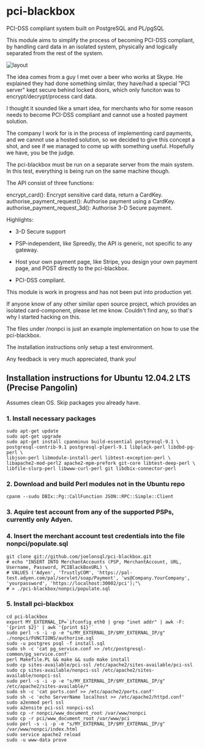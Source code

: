 # pci-blackbox

PCI-DSS compliant system built on PostgreSQL and PL/pgSQL

This module aims to simplify the process of becoming PCI-DSS compliant,
by handling card data in an isolated system, physically and logically
separated from the rest of the system.

![layout](https://raw.github.com/joelonsql/pci-blackbox/master/doc/pci-blackbox.png)

The idea comes from a guy I met over a beer who works at Skype.
He explained they had done something similar,
they have/had a special "PCI server" kept secure behind locked doors,
which only funciton was to encrypt/decrypt/process card data.

I thought it sounded like a smart idea, for merchants who for some reason
needs to become PCI-DSS compliant and cannot use a hosted payment solution.

The company I work for is in the process of implementing card payments,
and we cannot use a hosted solution, so we decided to give this concept a shot,
and see if we managed to come up with something useful.
Hopefully we have, you be the judge.

The pci-blackbox must be run on a separate server from the main system.
In this test, everything is being run on the same machine though.

The API consist of three functions:

encrypt_card(): Encrypt sensitive card data, return a CardKey.
authorise_payment_request(): Authorise payment using a CardKey.
authorise_payment_request_3d(): Authorise 3-D Secure payment.

Highlights:

- 3-D Secure support

- PSP-independent, like Spreedly, the API is generic, not specific to any gateway.

- Host your own payment page, like Stripe, you design your own payment page, and POST directly to the pci-blackbox.

- PCI-DSS compliant.

This module is work in progress and has not been put into production yet.

If anyone know of any other similar open source project, which provides
an isolated card-component, please let me know. Couldn't find any,
so that's why I started hacking on this.

The files under /nonpci is just an example implementation
on how to use the pci-blackbox.

The installation instructions only setup a test environment.

Any feedback is very much appreciated, thank you!

## Installation instructions for Ubuntu 12.04.2 LTS (Precise Pangolin)

Assumes clean OS. Skip packages you already have.

### 1. Install necessary packages
    sudo apt-get update
    sudo apt-get upgrade
    sudo apt-get install cpanminus build-essential postgresql-9.1 \
    postgresql-contrib-9.1 postgresql-plperl-9.1 libplack-perl libdbd-pg-perl \
    libjson-perl libmodule-install-perl libtest-exception-perl \
    libapache2-mod-perl2 apache2-mpm-prefork git-core libtest-deep-perl \
    libfile-slurp-perl libwww-curl-perl git libdbix-connector-perl

### 2. Download and build Perl modules not in the Ubuntu repo
    cpanm --sudo DBIx::Pg::CallFunction JSON::RPC::Simple::Client

### 3. Aquire test account from any of the supported PSPs, currently only Adyen.

### 4. Insert the merchant account test credentials into the file nonpci/populate.sql
    git clone git://github.com/joelonsql/pci-blackbox.git
    # echo "INSERT INTO MerchantAccounts (PSP, MerchantAccount, URL, Username, Password, PCIBlackBoxURL) \
    # VALUES ('Adyen', 'TrustlyCOM', 'https://pal-test.adyen.com/pal/servlet/soap/Payment', 'ws@Company.YourCompany', 'yourpassword', 'https://localhost:30002/pci');"\
    # > ./pci-blackbox/nonpci/populate.sql

### 5. Install pci-blackbox
    cd pci-blackbox
    export MY_EXTERNAL_IP=`ifconfig eth0 | grep "inet addr" | awk -F: '{print $2}' | awk '{print $1}'`
    sudo perl -s -i -p -e "s/MY_EXTERNAL_IP/$MY_EXTERNAL_IP/g" ./nonpci/FUNCTIONS/authorise.sql
    sudo -u postgres psql -f install.sql
    sudo sh -c 'cat pg_service.conf >> /etc/postgresql-common/pg_service.conf'
    perl Makefile.PL && make && sudo make install
    sudo cp sites-available/pci-ssl /etc/apache2/sites-available/pci-ssl
    sudo cp sites-available/nonpci-ssl /etc/apache2/sites-available/nonpci-ssl
    sudo perl -s -i -p -e "s/MY_EXTERNAL_IP/$MY_EXTERNAL_IP/g" /etc/apache2/sites-available/*
    sudo sh -c 'cat ports.conf >> /etc/apache2/ports.conf'
    sudo sh -c 'echo ServerName localhost >> /etc/apache2/httpd.conf'
    sudo a2enmod perl ssl
    sudo a2ensite pci-ssl nonpci-ssl
    sudo cp -r nonpci/www_document_root /var/www/nonpci
    sudo cp -r pci/www_document_root /var/www/pci
    sudo perl -s -i -p -e "s/MY_EXTERNAL_IP/$MY_EXTERNAL_IP/g" /var/www/nonpci/index.html
    sudo service apache2 reload
    sudo -u www-data prove



